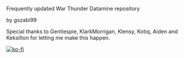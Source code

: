 Frequently updated War Thunder Datamine repository

by gszabi99

Special thanks to Gentlespie, KlarkMorrigan, Klensy, Kotiq, Aiden and Keksilton for letting me make this happen.

[![ko-fi](https://ko-fi.com/img/githubbutton_sm.svg)](https://ko-fi.com/O5O2EXGTD)